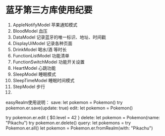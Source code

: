 #  蓝牙第三方库使用纪要
1. AppleNotifyModel 苹果通知模式
2. BloodModel 血压
3. DataModel 记录蓝牙的唯一标识、地址、时间戳
4. DisplayUiModel 记录各种页面
5. DrinkModel 喝水/酒 等时长
6. FunctionListModel 功能清单
7. FunctionSwitchModel 功能开关设置
8. HeartModel 心跳功能
9. SleepModel 睡眠模式
10. SleepTimeModel 睡眠时间模式
11. StepModel 步行
12. 


easyRealm使用说明：
save: 
let pokemon = Pokemon()
try pokemon.er.save(update: true)
edit:
let pokemon = Pokemon()

try pokemon.er.edit {
  $0.level = 42
}
delete:
let pokemon = Pokemon(name: "Pikachu")
try pokemon.er.delete()
query:
let pokemons = try Pokemon.er.all()
let pokemon = Pokemon.er.fromRealm(with: "Pikachu")
